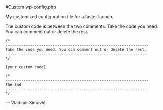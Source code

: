 #Custom wp-config.php

My customized configuration file for a faster launch.

The custom code is between the two comments. Take the code you need. You can comment out or delete the rest.


    /*
    ----------------------------------------------------------------
    Take the code you need. You can comment out or delete the rest.
    ----------------------------------------------------------------
    */
    
    [your custom code]
    
    /*
    ----------------------------------------------------------------
    The End
    ----------------------------------------------------------------
    */

&mdash; Vladimir Simović

